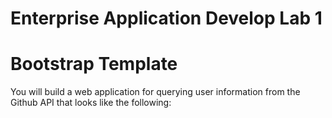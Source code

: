 # Enterprise Application Develop Lab 1
# Bootstrap Template
You will build a web application for querying user information from the Github
API that looks like the following:
</br></br>

